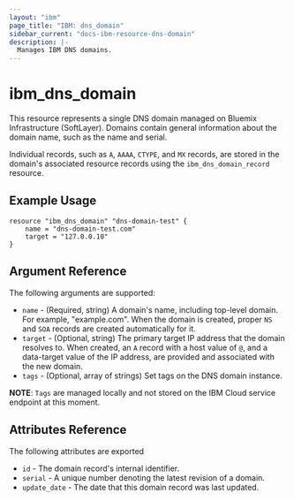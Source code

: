 ```yaml
---
layout: "ibm"
page_title: "IBM: dns_domain"
sidebar_current: "docs-ibm-resource-dns-domain"
description: |-
  Manages IBM DNS domains.
---
```


# ibm\_dns_domain

This resource represents a single DNS domain managed on Bluemix Infrastructure (SoftLayer). Domains contain general information about the domain name, such as the name and serial. 

Individual records, such as `A`, `AAAA`, `CTYPE`, and `MX` records, are stored in the domain's associated resource records using the `ibm_dns_domain_record` resource.


## Example Usage

```hcl
resource "ibm_dns_domain" "dns-domain-test" {
    name = "dns-domain-test.com"
    target = "127.0.0.10"
}
```

## Argument Reference

The following arguments are supported:

* `name` - (Required, string) A domain's name, including top-level domain. For example, "example.com". When the domain is created, proper `NS` and `SOA` records are created automatically for it.
* `target` - (Optional, string) The primary target IP address that the domain resolves to. When created, an `A` record with a host value of `@`, and a data-target value of the IP address, are provided and associated with the new domain.
* `tags` - (Optional, array of strings) Set tags on the DNS domain instance.

**NOTE**: `Tags` are managed locally and not stored on the IBM Cloud service endpoint at this moment.

## Attributes Reference

The following attributes are exported

* `id` - The domain record's internal identifier.
* `serial` - A unique number denoting the latest revision of a domain.
* `update_date` - The date that this domain record was last updated.
